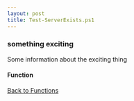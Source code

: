 ```yaml
---
layout: post
title: Test-ServerExists.ps1
---
```


### something exciting

Some information about the exciting thing

#### Function

<script src="https://gist-it.appspot.com/github.com/BanterBoy/scripts-blog/blob/master/PowerShell/functions/Test-ServerExists.ps1" crossorigin="anonymous"></script>

<a href="/menu/_pages/functions.html">Back to Functions</a>
